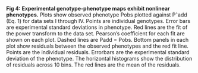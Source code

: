 **Fig 4: Experimental genotype-phenotype maps exhibit nonlinear phenotypes.** Plots show observed phenotype Pobs plotted against Pˆadd (Eq. 1) for data sets I through IV. Points are individual genotypes. Error bars are experimental standard deviations in phenotype. Red lines are the fit of the power transform to the data set. Pearson’s coefficient for each fit are shown on each plot. Dashed lines are Padd = Pobs. Bottom panels in each plot show residuals between the observed phenotypes and the red fit line. Points are the individual residuals. Errorbars are the experimental standard deviation of the phenotype. The horizontal histograms show the distribution of residuals across 10 bins. The red lines are the mean of the residuals.
